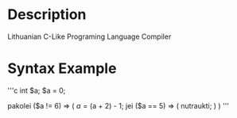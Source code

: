 # Description
Lithuanian C-Like Programing Language Compiler

# Syntax Example
'''c
int $a;
$a = 0;

pakolei ($a != 6) => (
  $a = ($a + 2) - 1;
  jei ($a == 5) => (
    nutraukti;
  )
)
'''
